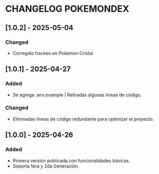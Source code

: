 # CHANGELOG POKEMONDEX

## [1.0.2] - 2025-05-04
### Changed
- Corregido trackeo en Pokemon Cristal


## [1.0.1] - 2025-04-27
### Added
- Se agrega .env.example  | Retiradas algunas lineas de código.

### Changed
- Eliminadas líneas de código redundante para optimizar el proyecto.



## [1.0.0] - 2025-04-26
### Added
- Primera versión publicada con funcionalidades básicas.
- Soporta 1era y 2da Generación.